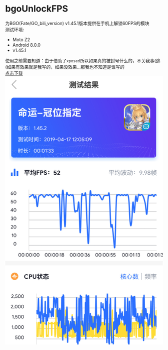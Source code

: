 # bgoUnlockFPS  
为BGO(Fate/GO_bili_version) v1.45.1版本提供在手机上解锁60FPS的模块  
测试环境:  

- Moto Z2
- Android 8.0.0
- v1.45.1

使用之前需要知道：由于借助了`xposed`所以如果真的被封号什么的，不关我事(逃  
(如果有效果就是我写的，如果没效果...那我也不知道是谁写的  
[点击下载](app-release.apk)  
![screenshot](screenshot.jpg)
